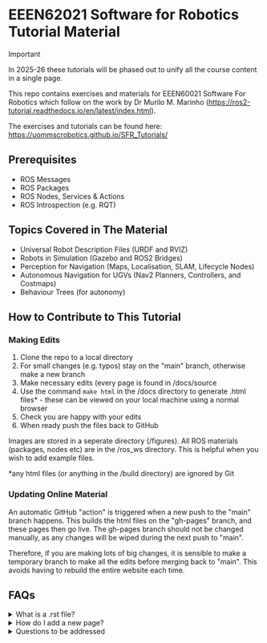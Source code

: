 # EEEN62021 Software for Robotics Tutorial Material

> [!IMPORTANT]
> In 2025-26 these tutorials will be phased out to unify all the course content in a single page. 

This repo contains exercises and materials for EEEN60021 Software For Robotics which follow on the work by Dr Murilo M. Marinho (https://ros2-tutorial.readthedocs.io/en/latest/index.html).

The exercises and tutorials can be found here: https://uommscrobotics.github.io/SFR_Tutorials/

## Prerequisites 

* ROS Messages
* ROS Packages
* ROS Nodes, Services & Actions
* ROS Introspection (e.g. RQT)

## Topics Covered in The Material

* Universal Robot Description Files (URDF and RVIZ)
* Robots in Simulation (Gazebo and ROS2 Bridges)
* Perception for Navigation (Maps, Localisation, SLAM, Lifecycle Nodes)
* Autonomous Navigation for UGVs (Nav2 Planners, Controllers, and Costmaps)
* Behaviour Trees (for autonomy)

## How to Contribute to This Tutorial
### Making Edits
1. Clone the repo to a local directory
2. For small changes (e.g. typos) stay on the "main" branch, otherwise make a new branch
3. Make necessary edits (every page is found in /docs/source
4. Use the command ``make html`` in the /docs directory to generate .html files* - these can be viewed on your local machine using a normal browser
5. Check you are happy with your edits
6. When ready push the files back to GitHub

Images are stored in a seperate directory (/figures).  All ROS materials (packages, nodes etc) are in the /ros_ws directory.  This is helpful when you wish to add example files.

*any html files (or anything in the /build directory) are ignored by Git

### Updating Online Material
An automatic GitHub "action" is triggered when a new push to the "main" branch happens.
This builds the html files on the "gh-pages" branch, and these pages then go live.  The gh-pages branch should not be changed manually, as any changes will be wiped during the next push to "main".

Therefore, if you are making lots of big changes, it is sensible to make a temporary branch to make all the edits before merging back to "main".  This avoids having to rebuild the entire website each time.

## FAQs

<details><summary>What is a .rst file?</summary>
  It is a "reStructuredText" file, specifically designed for technical documentation.  It uses primarily Markdown syntax, but html and other commands are available.  Here is a link to some [documentation](https://www.sphinx-doc.org/en/master/usage/restructuredtext/basics.html), but there are plenty of cheatsheets available too.
</details>

<details><summary>How do I add a new page?</summary>
  Create a .rst file (e.g. my_awesome_tutorial.rst), then ensure it has been added to the contents.rst file.  [This page](https://www.sphinx-doc.org/en/master/usage/restructuredtext/directives.html) has some information on the TOCTree (Table of Contents Tree) command and other things related to including new pages.
</details>

<details><summary>Questions to be addressed</summary>
* Add an image
* Add a hyperlink
* Add a link to another page
* Add a code snippet from a file
</details>
